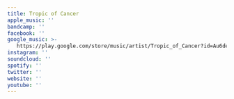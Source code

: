 ```yaml
---
title: Tropic of Cancer
apple_music: ''
bandcamp: ''
facebook: ''
google_music: >-
   https://play.google.com/store/music/artist/Tropic_of_Cancer?id=Au6deqykg42ny44wusmqfqmlrii
instagram: ''
soundcloud: ''
spotify: ''
twitter: ''
website: ''
youtube: ''
---
```

